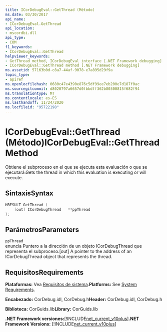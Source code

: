 ```yaml
---
title: ICorDebugEval::GetThread (Método)
ms.date: 03/30/2017
api_name:
- ICorDebugEval.GetThread
api_location:
- mscordbi.dll
api_type:
- COM
f1_keywords:
- ICorDebugEval::GetThread
helpviewer_keywords:
- GetThread method, ICorDebugEval interface [.NET Framework debugging]
- ICorDebugEval::GetThread method [.NET Framework debugging]
ms.assetid: 57163b0d-c8a7-44af-9078-e7a895d29f9a
topic_type:
- apiref
ms.openlocfilehash: 0680c47e4390e876c5df99ee7eb200e7d187f0ac
ms.sourcegitcommit: d8020797a6657d0fbbdff362b80300815f682f94
ms.translationtype: MT
ms.contentlocale: es-ES
ms.lasthandoff: 11/24/2020
ms.locfileid: "95722198"
---
```

# <a name="icordebugevalgetthread-method"></a><span data-ttu-id="2d5e9-102">ICorDebugEval::GetThread (Método)</span><span class="sxs-lookup"><span data-stu-id="2d5e9-102">ICorDebugEval::GetThread Method</span></span>

<span data-ttu-id="2d5e9-103">Obtiene el subproceso en el que se ejecuta esta evaluación o que se ejecutará.</span><span class="sxs-lookup"><span data-stu-id="2d5e9-103">Gets the thread in which this evaluation is executing or will execute.</span></span>  
  
## <a name="syntax"></a><span data-ttu-id="2d5e9-104">Sintaxis</span><span class="sxs-lookup"><span data-stu-id="2d5e9-104">Syntax</span></span>  
  
```cpp  
HRESULT GetThread (  
    [out] ICorDebugThread   **ppThread  
);  
```  
  
## <a name="parameters"></a><span data-ttu-id="2d5e9-105">Parámetros</span><span class="sxs-lookup"><span data-stu-id="2d5e9-105">Parameters</span></span>  

 `ppThread`  
 <span data-ttu-id="2d5e9-106">enuncia Puntero a la dirección de un objeto ICorDebugThread que representa el subproceso.</span><span class="sxs-lookup"><span data-stu-id="2d5e9-106">[out] A pointer to the address of an ICorDebugThread object that represents the thread.</span></span>  
  
## <a name="requirements"></a><span data-ttu-id="2d5e9-107">Requisitos</span><span class="sxs-lookup"><span data-stu-id="2d5e9-107">Requirements</span></span>  

 <span data-ttu-id="2d5e9-108">**Plataformas:** Vea [Requisitos de sistema](../../get-started/system-requirements.md).</span><span class="sxs-lookup"><span data-stu-id="2d5e9-108">**Platforms:** See [System Requirements](../../get-started/system-requirements.md).</span></span>  
  
 <span data-ttu-id="2d5e9-109">**Encabezado:** CorDebug.idl, CorDebug.h</span><span class="sxs-lookup"><span data-stu-id="2d5e9-109">**Header:** CorDebug.idl, CorDebug.h</span></span>  
  
 <span data-ttu-id="2d5e9-110">**Biblioteca:** CorGuids.lib</span><span class="sxs-lookup"><span data-stu-id="2d5e9-110">**Library:** CorGuids.lib</span></span>  
  
 <span data-ttu-id="2d5e9-111">**.NET Framework versiones:**[!INCLUDE[net_current_v10plus](../../../../includes/net-current-v10plus-md.md)]</span><span class="sxs-lookup"><span data-stu-id="2d5e9-111">**.NET Framework Versions:** [!INCLUDE[net_current_v10plus](../../../../includes/net-current-v10plus-md.md)]</span></span>
